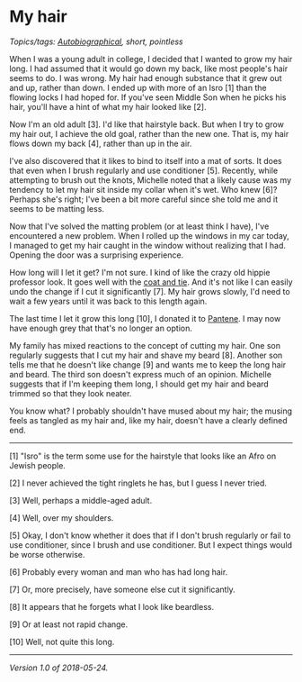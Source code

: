 My hair
=======

*Topics/tags: [Autobiographical](index-autobiographical), short, pointless*

When I was a young adult in college, I decided that I wanted to grow
my hair long.  I had assumed that it would go down my back, like most
people's hair seems to do.  I was wrong.  My hair had enough substance
that it grew out and up, rather than down.  I ended up with more of an
Isro [1] than the flowing locks I had hoped for.  If you've seen Middle
Son when he picks his hair, you'll have a hint of what my hair looked like
[2].

Now I'm an old adult [3].  I'd like that hairstyle back.  But when I
try to grow my hair out, I achieve the old goal, rather than the new one.
That is, my hair flows down my back [4], rather than up in the air.

I've also discovered that it likes to bind to itself into a mat of sorts.
It does that even when I brush regularly and use conditioner [5].
Recently, while attempting to brush out the knots, Michelle noted that
a likely cause was my tendency to let my hair sit inside my collar when
it's wet.  Who knew [6]?  Perhaps she's right; I've been a bit more
careful since she told me and it seems to be matting less.

Now that I've solved the matting problem (or at least think I have),
I've encountered a new problem.  When I rolled up the windows in my car
today, I managed to get my hair caught in the window without realizing
that I had.  Opening the door was a surprising experience.

How long will I let it get?  I'm not sure.  I kind of like the
crazy old hippie professor look.  It goes well with the [coat and
tie](coat-and-tie-2018-05-11).  And it's not like I can easily undo the
change if I cut it significantly [7].  My hair grows slowly, I'd need to
wait a few years until it was back to this length again.

The last time I let it grow this long [10], I donated it to
[Pantene](https://pantene.com/en-us/brandexperience/make-the-cut).
I may now have enough grey that that's no longer an option.

My family has mixed reactions to the concept of cutting my hair.
One son regularly suggests that I cut my hair and shave my beard [8].
Another son tells me that he doesn't like change [9] and wants me to
keep the long hair and beard.  The third son doesn't express much of
an opinion.  Michelle suggests that if I'm keeping them long, I should
get my hair and beard trimmed so that they look neater.

You know what?  I probably shouldn't have mused about my hair; the
musing feels as tangled as my hair and, like my hair, doesn't have
a clearly defined end.

---

[1] "Isro" is the term some use for the hairstyle that looks like an
Afro on Jewish people.

[2] I never achieved the tight ringlets he has, but I guess I never 
tried.

[3] Well, perhaps a middle-aged adult.

[4] Well, over my shoulders.

[5] Okay, I don't know whether it does that if I don't brush regularly
or fail to use conditioner, since I brush and use conditioner.  But I
expect things would be worse otherwise.

[6] Probably every woman and man who has had long hair.

[7] Or, more precisely, have someone else cut it significantly.

[8] It appears that he forgets what I look like beardless.

[9] Or at least not rapid change.

[10] Well, not quite this long.

---

*Version 1.0 of 2018-05-24.*
